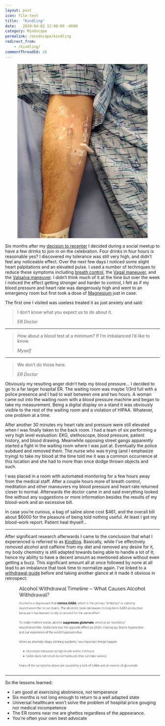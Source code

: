 ```yaml
---
layout: post
icon: file-text
title:  "Kindling"
date:   2020-04-02 12:00:00 -0600
category: Mindscape
permalink: /mindscape/kindling
redirect_from:
    - /kindling/
commentThreadId: 26
---
```


<figure>
    <img src="/media-library/iv-arm.jpg" alt="IV into arm">
</figure>

Six months after my [decision to recenter](/mindscape/2019/07/07/re-centering.html) I decided during a social meetup to have a few drinks to join in on the celebration. Four drinks in four hours is reasonable yes? I discovered my tolerance was still very high, and didn’t feel any noticeable effect. Over the next few days I noticed some slight heart palpitations and an elevated pulse. I used a number of techniques to reduce these symptoms including [breath control](https://www.ncbi.nlm.nih.gov/pubmed/17004338/), the [Vagal maneuver](https://en.wikipedia.org/wiki/Vagal_maneuver), and the [Valsalva maneuver](https://en.wikipedia.org/wiki/Valsalva_maneuver). I didn’t think much of it at the time but over the week I noticed the effect getting stronger and harder to control, I felt as if my blood pressure and heart rate was dangerously high and went to an emergency room but first took a dose of [Magnesium](https://en.wikipedia.org/wiki/Magnesium_deficiency#Arrhythmia) just in case.

The first one I visited was useless treated it as just anxiety and said:

> I don’t know what you expect us to do about it.
>
> <cite>ER Doctor</cite>

---

> How about a blood test at a minimum? If I’m imbalanced I’d like to know.
>
> <cite>Myself</cite>

---

> We don’t do those here.
>
> <cite>ER Doctor</cite>

Obviously my resulting anger didn’t help my blood pressure… I decided to go to a far larger hospital ER. The waiting room was maybe 1/3rd full with a police presence and I had to wait between one and two hours. A woman came out into the waiting room with a blood pressure machine and began to take my measurement. Being a digital display on a stand it was obviously visible to the rest of the waiting room and a violation of HIPAA. Whatever, one problem at a time.

After another 30 minutes my heart rate and pressure were still elevated when I was finally taken to the back room. I had a team of six performing a very high level evaluation: EKG, stethoscope, blood pressure, patient history, and blood drawing. Meanwhile opposing street gangs apparently started a fight in the waiting room where I was just at. Eventually the police subdued and removed them. The nurse who was trying (and I emphasize trying) to take my blood at the time told me it was a common occurrence at this location and she had to more than once dodge thrown objects and such.

I was placed in a room with automated monitoring for a few hours away from the medical staff. After a couple hours more of breath control, meditation and other maneuvers my blood pressure and heart rate returned closer to normal. Afterwards the doctor came in and said everything looked fine without any suggestions or more information besides the results of my blood-work and an excessive bill.

In case you’re curious, a bag of saline alone cost $461, and the overall bill about $6000 for the pleasure of being told nothing useful. At least I got my blood-work report. Patient heal thyself…

---

After significant research afterwards I came to the conclusion that what I experienced is referred to as [Kindling](https://www.alcohol.org/effects/kindling-withdrawal/). Basically, while I’ve effectively removed alcohol and caffeine from my diet and removed any desire for it, my body chemistry is still adapted towards being able to handle a lot of it; hence my ability to have a decent amount as mentioned above without even getting a buzz. This significant amount all at once followed by none at all lead to an imbalance that took time to normalize again. I’ve linked to a [withdrawal guide](https://web.archive.org/web/20171012055304/http://fit-recovery.com:80/alcohol-withdrawal-timeline-body-repair-after-quitting-drinking/) before and taking another glance at it made it obvious in retrospect:

<figure>
    <img src="/media-library/alcohol-withdrawal.png" alt="Alcohol Withdrawal Timeline">
</figure>

---

So the lessons learned:

- I am good at exercising abstinence, not temperance
- Six months is not long enough to return to a well adapted state
- Universal healthcare won’t solve the problem of hospital price gouging nor medical incompetence
- The ER rooms near me are ghettos regardless of the appearance.
- You’re often your own best advocate
